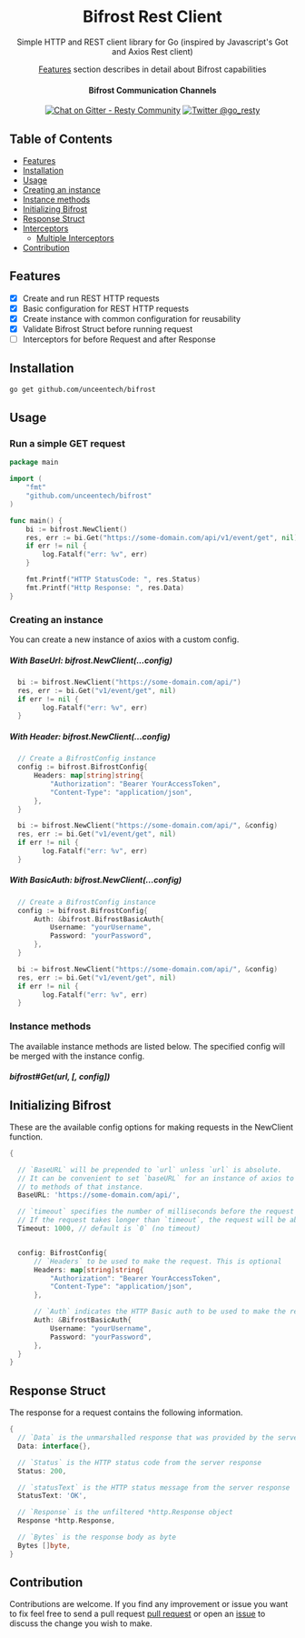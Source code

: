 <p align="center">
<h1 align="center">Bifrost Rest Client</h1>
<p align="center">Simple HTTP and REST client library for Go (inspired by Javascript's Got and Axios Rest client)</p>
<p align="center"><a href="#features">Features</a> section describes in detail about Bifrost capabilities</p>
</p>
<p align="center">
<h4 align="center">Bifrost Communication Channels</h4>
<p align="center"><a href="https://gitter.im/go_resty/community?utm_source=badge&utm_medium=badge&utm_campaign=pr-badge&utm_content=badge"><img src="https://badges.gitter.im/go_resty/community.svg" alt="Chat on Gitter - Resty Community"></a> <a href="https://twitter.com/go_resty"><img src="https://img.shields.io/badge/twitter-@go__resty-55acee.svg" alt="Twitter @go_resty"></a></p>
</p>


## Table of Contents

  - [Features](#features)
  - [Installation](#installation)
  - [Usage](#usage)
  - [Creating an instance](#creating-an-instance)
  - [Instance methods](#instance-methods)
  - [Initializing Bifrost](#initializing-bifrost)
  - [Response Struct](#response-struct)
  - [Interceptors](#interceptors)
    - [Multiple Interceptors](#multiple-interceptors)
  - [Contribution](#contribution)


## Features
- [x] Create and run REST HTTP requests
- [x] Basic configuration for REST HTTP requests
- [x] Create instance with common configuration for reusability
- [x] Validate Bifrost Struct before running request
- [ ] Interceptors for before Request and after Response

## Installation

```bash
go get github.com/unceentech/bifrost
```

## Usage

### Run a simple GET request

```go
package main

import (
    "fmt"
    "github.com/unceentech/bifrost"
)

func main() {
    bi := bifrost.NewClient()
    res, err := bi.Get("https://some-domain.com/api/v1/event/get", nil)
    if err != nil {
        log.Fatalf("err: %v", err)
    }

    fmt.Printf("HTTP StatusCode: ", res.Status)
    fmt.Printf("Http Response: ", res.Data)
}
```

### Creating an instance

You can create a new instance of axios with a custom config.

##### With BaseUrl: bifrost.NewClient(...config)

```go
  bi := bifrost.NewClient("https://some-domain.com/api/")
  res, err := bi.Get("v1/event/get", nil)
  if err != nil {
        log.Fatalf("err: %v", err)
  }
```
##### With Header: bifrost.NewClient(...config)
```go
  // Create a BifrostConfig instance
  config := bifrost.BifrostConfig{
      Headers: map[string]string{
          "Authorization": "Bearer YourAccessToken",
          "Content-Type": "application/json",
      },
  }

  bi := bifrost.NewClient("https://some-domain.com/api/", &config)
  res, err := bi.Get("v1/event/get", nil)
  if err != nil {
        log.Fatalf("err: %v", err)
  }
```

##### With BasicAuth: bifrost.NewClient(...config)
```go
  // Create a BifrostConfig instance
  config := bifrost.BifrostConfig{
      Auth: &bifrost.BifrostBasicAuth{
          Username: "yourUsername",
          Password: "yourPassword",
      },
  }

  bi := bifrost.NewClient("https://some-domain.com/api/", &config)
  res, err := bi.Get("v1/event/get", nil)
  if err != nil {
        log.Fatalf("err: %v", err)
  }
```

### Instance methods

The available instance methods are listed below. The specified config will be merged with the instance config.

##### bifrost#Get(url, [, config])


## Initializing Bifrost

These are the available config options for making requests in the NewClient function.

```go
{

  // `BaseURL` will be prepended to `url` unless `url` is absolute.
  // It can be convenient to set `baseURL` for an instance of axios to pass relative URLs
  // to methods of that instance.
  BaseURL: 'https://some-domain.com/api/',

  // `timeout` specifies the number of milliseconds before the request times out.
  // If the request takes longer than `timeout`, the request will be aborted.
  Timeout: 1000, // default is `0` (no timeout)


  config: BifrostConfig{
      // `Headers` to be used to make the request. This is optional
      Headers: map[string]string{
          "Authorization": "Bearer YourAccessToken",
          "Content-Type": "application/json",
      },

      // `Auth` indicates the HTTP Basic auth to be used to make the request. This is optional
      Auth: &BifrostBasicAuth{
          Username: "yourUsername",
          Password: "yourPassword",
      },
  }
}
```

## Response Struct

The response for a request contains the following information.

```go
{
  // `Data` is the unmarshalled response that was provided by the server
  Data: interface{},

  // `Status` is the HTTP status code from the server response
  Status: 200,

  // `statusText` is the HTTP status message from the server response
  StatusText: 'OK',

  // `Response` is the unfiltered *http.Response object
  Response *http.Response,

  // `Bytes` is the response body as byte
  Bytes []byte,
}
```

## Contribution

Contributions are welcome. If you find any improvement or issue you want to fix feel free to send a pull request [pull request](https://github.com/unceentech/bifrost/pulls) or open an [issue](https://github.com/unceentech/bifrost/issues) to discuss the change you wish to make.